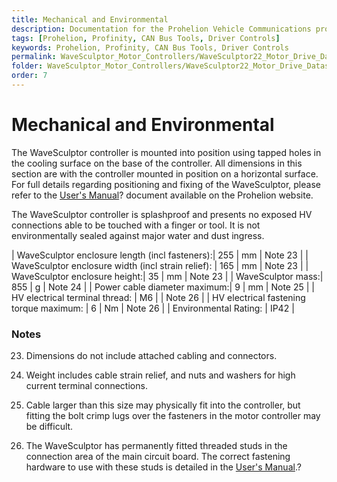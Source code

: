 ```yaml
---
title: Mechanical and Environmental
description: Documentation for the Prohelion Vehicle Communications protocol
tags: [Prohelion, Profinity, CAN Bus Tools, Driver Controls]
keywords: Prohelion, Profinity, CAN Bus Tools, Driver Controls
permalink: WaveSculptor_Motor_Controllers/WaveSculptor22_Motor_Drive_Datasheet/Mechanical_and_Environmental.html
folder: WaveSculptor_Motor_Controllers/WaveSculptor22_Motor_Drive_Datasheet
order: 7
---
```


# Mechanical and Environmental

The WaveSculptor controller is mounted into position using tapped holes in the cooling surface on the base of the controller.  All dimensions in this section are with the controller mounted in position on a horizontal surface.  For full details regarding positioning and fixing of the WaveSculptor, please refer to the [User's Manual]()? document available on the Prohelion website.

The WaveSculptor controller is splashproof and presents no exposed HV connections able to be touched with a finger or tool.  It is not environmentally sealed against major water and dust ingress.  

| WaveSculptor enclosure length (incl fasteners):| 255 | mm | Note 23 |
| WaveSculptor enclosure width (incl strain relief): | 165 | mm | Note 23 |
| WaveSculptor enclosure height:| 35 | mm | Note 23 |
| WaveSculptor mass:| 855 | g | Note 24  |
| Power cable diameter maximum:| 9 | mm | Note 25 |
| HV electrical terminal thread: | M6 |  | Note 26 |
| HV electrical fastening torque maximum: | 6 | Nm | Note 26 |
| Environmental Rating: | IP42 | 

### Notes

23) Dimensions do not include attached cabling and connectors.

24) Weight includes cable strain relief, and nuts and washers for high current terminal connections.

25) Cable larger than this size may physically fit into the controller, but fitting the bolt crimp lugs over the fasteners in the motor controller may be difficult.

26) The WaveSculptor has permanently fitted threaded studs in the connection area of the main circuit board.  The correct fastening hardware to use with these studs is detailed in the [User's Manual]().?
